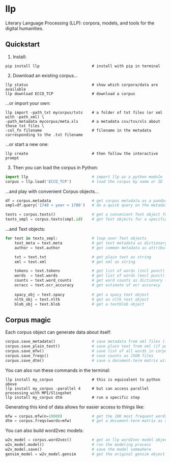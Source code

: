 # llp

Literary Language Processing (LLP): corpora, models, and tools for the digital humanities.

## Quickstart

1) Install:

```
pip install llp                       # install with pip in terminal
```

2) Download an existing corpus...

```
llp status                            # show which corpora/data are available
llp download ECCO_TCP                 # download a corpus
```

...or import your own:

```
llp import -path_txt mycorpus/txts    # a folder of txt files (or xml with -path_xml) \
-path_metadata mycorpus/meta.xls      # a metadata csv/tsv/xls about those txt files \
-col_fn filename                      # filename in the metadata corresponding to the .txt filename
```

...or start a new one:

```
llp create                            # then follow the interactive prompt
```

3) Then you can load the corpus in Python:

```python
import llp                            # import llp as a python module
corpus = llp.load('ECCO_TCP')         # load the corpus by name or ID
```

...and play with convenient Corpus objects...

```python
df = corpus.metadata                  # get corpus metadata as a pandas dataframe
smpl=df.query('1740 < year < 1780')   # do a quick query on the metadata

texts = corpus.texts()                # get a convenient Text object for each text
texts_smpl = corpus.texts(smpl.id)    # get Text objects for a specific list of IDs
```

...and Text objects:

```python
for text in texts_smpl:               # loop over Text objects
    text_meta = text.meta             # get text metadata as dictionary
    author = text.author              # get common metadata as attributes    

    txt = text.txt                    # get plain text as string
    xml = text.xml                    # get xml as string

    tokens = text.tokens              # get list of words (incl punct)
    words  = text.words               # get list of words (excl punct)
    counts = text.word_counts         # get word counts as dictionary (from JSON if saved)
    ocracc = text.ocr_accuracy        # get estimate of ocr accuracy
    
    spacy_obj = text.spacy            # get a spacy text object
    nltk_obj = text.nltk              # get an nltk text object
    blob_obj = text.blob              # get a textblob object
```

## Corpus magic

Each corpus object can generate data about itself:

```python
corpus.save_metadata()                # save metadata from xml files (if possible)
corpus.save_plain_text()              # save plain text from xml (if possible)
corpus.save_mfw()                     # save list of all words in corpus and their total  count
corpus.save_freqs()                   # save counts as JSON files
corpus.save_dtm()                     # save a document-term matrix with top N words
```

You can also run these commands in the terminal:

```
llp install my_corpus                 # this is equivalent to python above
llp install my_corpus -parallel 4     # but can access parallel processing with MPI/Slingshot
llp install my_corpus dtm             # run a specific step
```

Generating this kind of data allows for easier access to things like:

```python
mfw = corpus.mfw(n=10000)             # get the 10K most frequent words
dtm = corpus.freqs(words=mfw)         # get a document-term matrix as a pandas dataframe
```

You can also build word2vec models:

```python
w2v_model = corpus.word2vec()         # get an llp word2vec model object
w2v_model.model()                     # run the modeling process
w2v_model.save()                      # save the model somewhere
gensim_model = w2v_model.gensim       # get the original gensim object
```

























